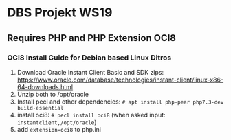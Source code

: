 # DBS Projekt WS19

## Requires PHP and PHP Extension OCI8

### OCI8 Install Guide for Debian based Linux Ditros
1. Download Oracle Instant Client Basic and SDK zips:  
https://www.oracle.com/database/technologies/instant-client/linux-x86-64-downloads.html
2. Unzip both to /opt/oracle
3. Install pecl and other dependencies: `# apt install php-pear php7.3-dev build-essential`
4. install oci8: `# pecl install oci8` (when asked input: `instantclient,/opt/oracle`)
5. add `extension=oci8` to php.ini
